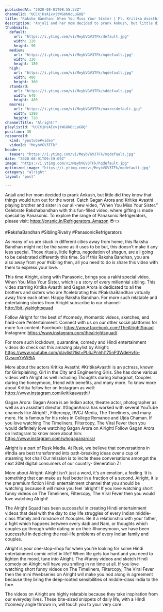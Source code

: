 ```yaml
---
publishedAt: "2020-08-01T08:55:53Z"
channelId: "UCCKjHsAIxvjtWG8KOcLuG8Q"
title: "Raksha Bandhan: When You Miss Your Sister | Ft. Kritika Avasthi & Gagan Arora | Alright!"
description: "Anjali and her mom decided to prank Ankush, but little did they know that things would turn out for the worst. Catch Gagan Arora and Kritika Avasthi playing brother and sister in our all-new video, “When You Miss Your Sister.” Celebrate Rakshabandhan with this fun-filled video, where gifting is made special by Panasonic.\nTo explore the range of Panasonic Refrigerators, please visit: https://pnsnic.in/Refrigerators_Amazon 😍👈\n\n#RakshaBandhan #SiblingRivalry #PanasonicRefrigerators \n\nAs many of us are stuck in different cities away from home, this Raksha Bandhan might not be the same as it uses to be but, this doesn't make it any less special. Those rituals, little fights, negotiation of shagun, are all going to be celebrated differently this time. So if this Raksha Bandhan, you are also away from your #sibling then, all you need to do is share this video with them to express your love.\n\nThis time Alright, along with Panasonic, brings you a rakhi special video, When You Miss Your Sister, which is a story of every millennial sibling. This video starring Kritika Avasthi and Gagan Arora is dedicated to all the brothers and sisters who are #celebrating this #RakshaBandhan virtually away from each other. Happy Raksha Bandhan. For more such relatable and entertaining stories from Alright subscribe to our channel: http://bit.ly/alrightsquad\n\nFollow Alright for the best of #comedy, #romantic videos, sketches, and hard-core #entertainment. Connect with us on our other social platforms for more fun content: Facebook: https://www.facebook.com/TheAlrightSquad Instagram: https://www.instagram.com/thealrightsquad/\n\nFor more such lockdown, quarantine, comedy and Hindi entertainment videos do check out this amazing playlist by Alright: https://www.youtube.com/playlist?list=PL6JPnhhI175nP3WdeHvfo-OvsumYvWBiA\n\nMore about the actors\nKritika Avasthi: #KritikaAvasthi is an actress, known for Girlsplaining, Girl in the City and Engineering Girls. She has done various videos with Alright as well including Thoughts during Suhagraat, Couples during the honeymoon, friend with benefits, and many more. To know more about Kritika follow her on Instagram as well: https://www.instagram.com/kritikaavasthi/\n\nGagan Arora: Gagan Arora is an Indian actor, theatre actor, photographer as well as an assistant director. #GaganArora has worked with several YouTube channels like Alright! , Filtercopy, RVCJ Media, The Timeliners, and many more. He is famous for his roles in College Romance and Ujda Chaman. If you love watching The Timeliners, Filtercopy, The Viral Fever then you would definitely love watching Gagan Arora on Alright! Follow Gagan Arora on Instagram to know more about him: https://www.instagram.com/whogaganarora/\n\nAlright is a part of Rusk Media. At Rusk, we believe that conversations in #India are best transformed into path-breaking ideas over a cup of steaming hot chai! Our mission is to incite these conversations amongst the next 30M digital consumers of our country- Generation Z!\n\nMore about Alright: Alright isn't just a word, it's an emotion, a feeling. It is something that can make us feel better in a fraction of a second. Alright, it is the premium fiction Hindi entertainment channel that you should be watching because it will make you feel 'alright'! If you love watching short funny videos on The Timeliners, Filtercopy, The Viral Fever then you would love watching Alright!\n\nThe Alright Squad has been successful in creating Hindi entertainment videos that deal with the day to day life struggles of every Indian middle-class #family and romance of #couples. Be it a relationship with your father, a fight which happens between every dadi and Nani, or thoughts which couples go through while dating or on their #honeymoon, we have been successful in depicting the real-life problems of every Indian family and couples.\n\nAlright is your one-stop-shop for when you're looking for some Hindi entertainment comic relief in life? When life gets too hard and you need to lighten the mood, tune into Alright. The #funny videos and sketch Hindi comedy on Alright will have you smiling in no time at all. If you love watching short funny videos on The Timeliners, Filtercopy, The Viral Fever then the mini #webseries on Alright will make you nod along in agreement because they bring the deep-rooted sensibilities of middle-class India to the fore.\n\nThe videos on Alright are highly relatable because they take inspiration from our everyday lives. These bite-sized snippets of daily life, with a Hindi #comedy angle thrown in, will touch you to your very core."
thumbnails:
  default:
    url: "https://i.ytimg.com/vi/MeybVGV3TFk/default.jpg"
    width: 120
    height: 90
  medium:
    url: "https://i.ytimg.com/vi/MeybVGV3TFk/mqdefault.jpg"
    width: 320
    height: 180
  high:
    url: "https://i.ytimg.com/vi/MeybVGV3TFk/hqdefault.jpg"
    width: 480
    height: 360
  standard:
    url: "https://i.ytimg.com/vi/MeybVGV3TFk/sddefault.jpg"
    width: 640
    height: 480
  maxres:
    url: "https://i.ytimg.com/vi/MeybVGV3TFk/maxresdefault.jpg"
    width: 1280
    height: 720
channelTitle: "Alright!"
playlistId: "UUCKjHsAIxvjtWG8KOcLuG8Q"
position: 30
resourceId:
  kind: "youtube#video"
  videoId: "MeybVGV3TFk"
header:
  teaser: "https://i.ytimg.com/vi/MeybVGV3TFk/mqdefault.jpg"
date: "2020-08-01T09:59:09Z"
image: "https://i.ytimg.com/vi/MeybVGV3TFk/hqdefault.jpg"
optimized_image: "https://i.ytimg.com/vi/MeybVGV3TFk/mqdefault.jpg"
category: "alright"
layout: "post"

---
```

Anjali and her mom decided to prank Ankush, but little did they know that things would turn out for the worst. Catch Gagan Arora and Kritika Avasthi playing brother and sister in our all-new video, “When You Miss Your Sister.” Celebrate Rakshabandhan with this fun-filled video, where gifting is made special by Panasonic.
To explore the range of Panasonic Refrigerators, please visit: https://pnsnic.in/Refrigerators_Amazon 😍👈

#RakshaBandhan #SiblingRivalry #PanasonicRefrigerators 

As many of us are stuck in different cities away from home, this Raksha Bandhan might not be the same as it uses to be but, this doesn't make it any less special. Those rituals, little fights, negotiation of shagun, are all going to be celebrated differently this time. So if this Raksha Bandhan, you are also away from your #sibling then, all you need to do is share this video with them to express your love.

This time Alright, along with Panasonic, brings you a rakhi special video, When You Miss Your Sister, which is a story of every millennial sibling. This video starring Kritika Avasthi and Gagan Arora is dedicated to all the brothers and sisters who are #celebrating this #RakshaBandhan virtually away from each other. Happy Raksha Bandhan. For more such relatable and entertaining stories from Alright subscribe to our channel: http://bit.ly/alrightsquad

Follow Alright for the best of #comedy, #romantic videos, sketches, and hard-core #entertainment. Connect with us on our other social platforms for more fun content: Facebook: https://www.facebook.com/TheAlrightSquad Instagram: https://www.instagram.com/thealrightsquad/

For more such lockdown, quarantine, comedy and Hindi entertainment videos do check out this amazing playlist by Alright: https://www.youtube.com/playlist?list=PL6JPnhhI175nP3WdeHvfo-OvsumYvWBiA

More about the actors
Kritika Avasthi: #KritikaAvasthi is an actress, known for Girlsplaining, Girl in the City and Engineering Girls. She has done various videos with Alright as well including Thoughts during Suhagraat, Couples during the honeymoon, friend with benefits, and many more. To know more about Kritika follow her on Instagram as well: https://www.instagram.com/kritikaavasthi/

Gagan Arora: Gagan Arora is an Indian actor, theatre actor, photographer as well as an assistant director. #GaganArora has worked with several YouTube channels like Alright! , Filtercopy, RVCJ Media, The Timeliners, and many more. He is famous for his roles in College Romance and Ujda Chaman. If you love watching The Timeliners, Filtercopy, The Viral Fever then you would definitely love watching Gagan Arora on Alright! Follow Gagan Arora on Instagram to know more about him: https://www.instagram.com/whogaganarora/

Alright is a part of Rusk Media. At Rusk, we believe that conversations in #India are best transformed into path-breaking ideas over a cup of steaming hot chai! Our mission is to incite these conversations amongst the next 30M digital consumers of our country- Generation Z!

More about Alright: Alright isn't just a word, it's an emotion, a feeling. It is something that can make us feel better in a fraction of a second. Alright, it is the premium fiction Hindi entertainment channel that you should be watching because it will make you feel 'alright'! If you love watching short funny videos on The Timeliners, Filtercopy, The Viral Fever then you would love watching Alright!

The Alright Squad has been successful in creating Hindi entertainment videos that deal with the day to day life struggles of every Indian middle-class #family and romance of #couples. Be it a relationship with your father, a fight which happens between every dadi and Nani, or thoughts which couples go through while dating or on their #honeymoon, we have been successful in depicting the real-life problems of every Indian family and couples.

Alright is your one-stop-shop for when you're looking for some Hindi entertainment comic relief in life? When life gets too hard and you need to lighten the mood, tune into Alright. The #funny videos and sketch Hindi comedy on Alright will have you smiling in no time at all. If you love watching short funny videos on The Timeliners, Filtercopy, The Viral Fever then the mini #webseries on Alright will make you nod along in agreement because they bring the deep-rooted sensibilities of middle-class India to the fore.

The videos on Alright are highly relatable because they take inspiration from our everyday lives. These bite-sized snippets of daily life, with a Hindi #comedy angle thrown in, will touch you to your very core.